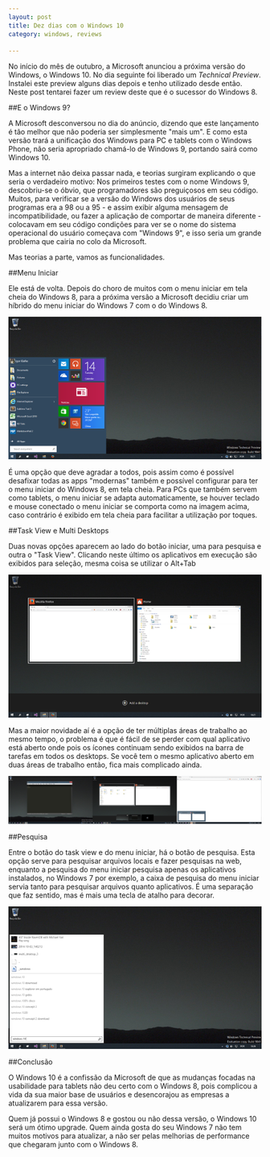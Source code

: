 ```yaml
---
layout: post
title: Dez dias com o Windows 10
category: windows, reviews

---
```


No início do mês de outubro, a Microsoft anunciou a próxima versão do Windows, o Windows 10. No dia seguinte foi liberado um *Technical Preview*. Instalei este preview alguns dias depois e tenho utilizado desde então. Neste post tentarei fazer um review deste que é o sucessor do Windows 8. 
 

##E o Windows 9?

A Microsoft desconversou no dia do anúncio, dizendo que este lançamento é tão melhor que não poderia ser simplesmente "mais um". E como esta versão trará a unificação dos Windows para PC e tablets com o Windows Phone, não seria apropriado chamá-lo de Windows 9, portando sairá como Windows 10. 
 
Mas  a internet não deixa passar nada, e teorias surgiram explicando o que seria o verdadeiro motivo: Nos primeiros testes com o nome Windows 9, descobriu-se o óbvio, que programadores são preguiçosos em seu código. Muitos, para verificar se a versão do Windows dos usuários de seus programas era a 98 ou a 95 - e assim exibir alguma mensagem de incompatibilidade, ou fazer a aplicação de comportar de maneira diferente - colocavam em seu código condições para ver se o nome do sistema operacional  do usuário começava com "Windows 9", e isso seria um grande problema que cairia no colo da Microsoft.  

Mas teorias a parte, vamos as funcionalidades. 
 

##Menu Iniciar 

Ele está de volta. Depois do choro de muitos com o menu iniciar em tela cheia do Windows 8, para a próxima versão a Microsoft decidiu criar um híbrido do menu iniciar do Windows 7 com o do Windows 8.

![Menu Iniciar](/images/windows10/menu_iniciar.png "Menu Iniciar") 

É uma opção que deve agradar a todos, pois assim como é possível desafixar todas as apps "modernas" também e possível configurar para ter o menu iniciar do Windows 8, em tela cheia.
Para PCs que também servem como tablets, o menu iniciar se adapta automaticamente, se houver teclado e mouse conectado o menu iniciar se comporta como na imagem acima, caso contrário é exibido em tela cheia para facilitar a utilização por toques.

##Task View e Multi Desktops

Duas novas opções aparecem ao lado do botão iniciar, uma para pesquisa e outra o "Task View". Clicando neste último os aplicativos em execução são exibidos para seleção, mesma coisa se utilizar o Alt+Tab

![Task View](/images/windows10/task_view.png "Task View")

Mas a maior novidade aí é a opção de ter múltiplas áreas de trabalho ao mesmo tempo, o problema é que é fácil de se perder com qual aplicativo está aberto onde pois os ícones continuam sendo exibidos na barra de tarefas em todos os desktops. Se você tem o mesmo aplicativo aberto em duas áreas de trabalho então, fica mais complicado ainda.

![Multiplos Desktops](/images/windows10/multi_desktops.png "Multiplos Desktops")

##Pesquisa

Entre o botão do task view e do menu iniciar, há o botão de pesquisa. Esta opção serve para pesquisar arquivos locais e fazer pesquisas na web, enquanto a pesquisa do menu iniciar pesquisa apenas os aplicativos instalados, no Windows 7 por exemplo, a caixa de pesquisa do menu iniciar servia tanto para pesquisar arquivos quanto aplicativos. É uma separação que faz sentido, mas é mais uma tecla de atalho para decorar.

![Pesquisa](/images/windows10/search_1.png "Pesquisa")

##Conclusão

O Windows 10 é a confissão da Microsoft de que as mudanças focadas na usabilidade para tablets não deu certo com o Windows 8, pois complicou a vida da sua maior base de usuários e desencorajou as empresas a atualizarem para essa versão.

Quem já possui o Windows 8 e gostou ou não dessa versão, o Windows 10 será um ótimo upgrade. Quem ainda gosta do seu Windows 7 não tem muitos motivos para atualizar, a não ser pelas melhorias de performance que chegaram junto com o Windows 8.